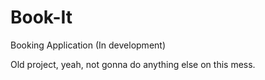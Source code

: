 # Book-It
Booking Application (In development)

Old project, yeah, not gonna do anything else on this mess.
